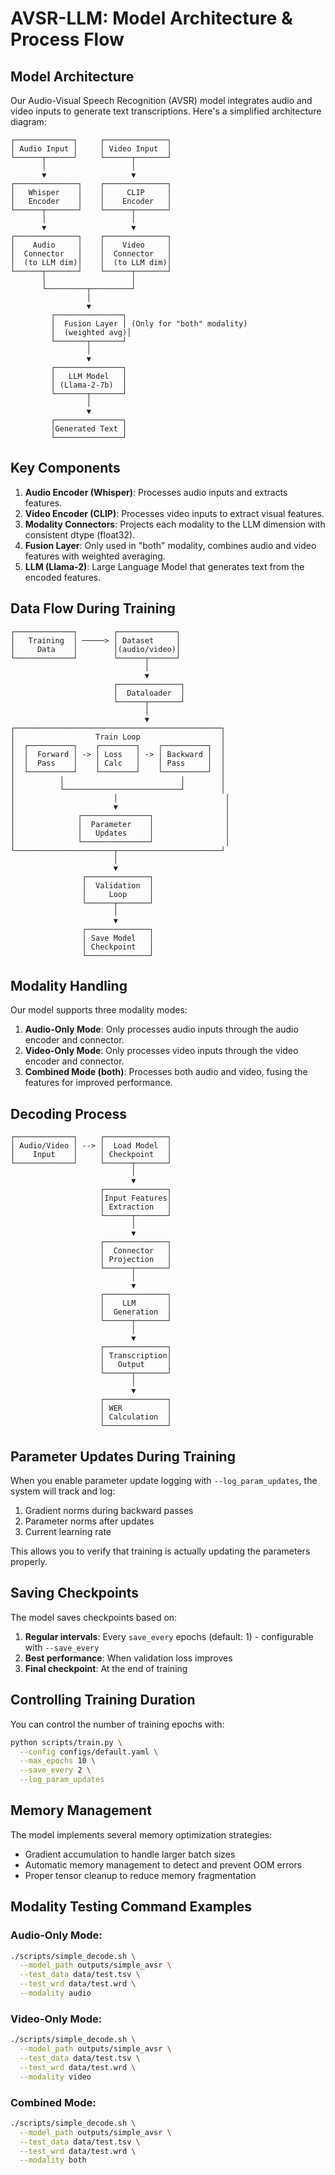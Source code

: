 # AVSR-LLM: Model Architecture & Process Flow

## Model Architecture

Our Audio-Visual Speech Recognition (AVSR) model integrates audio and video inputs to generate text transcriptions. Here's a simplified architecture diagram:

```
┌─────────────┐     ┌──────────────┐
│ Audio Input │     │ Video Input  │
└──────┬──────┘     └──────┬───────┘
       │                   │
       ▼                   ▼
┌──────────────┐    ┌──────────────┐
│   Whisper    │    │     CLIP     │
│   Encoder    │    │    Encoder   │
└──────┬───────┘    └──────┬───────┘
       │                   │
       ▼                   ▼
┌──────────────┐    ┌──────────────┐
│    Audio     │    │    Video     │
│  Connector   │    │  Connector   │
│  (to LLM dim)│    │  (to LLM dim)│
└──────┬───────┘    └──────┬───────┘
       │                   │
       └─────────┬─────────┘
                 │
                 ▼
         ┌───────────────┐
         │  Fusion Layer │ (Only for "both" modality)
         │  (weighted avg)│
         └───────┬───────┘
                 │
                 ▼
         ┌───────────────┐
         │   LLM Model   │
         │ (Llama-2-7b)  │
         └───────┬───────┘
                 │
                 ▼
         ┌───────────────┐
         │Generated Text │
         └───────────────┘
```

## Key Components

1. **Audio Encoder (Whisper)**: Processes audio inputs and extracts features.
2. **Video Encoder (CLIP)**: Processes video inputs to extract visual features.
3. **Modality Connectors**: Projects each modality to the LLM dimension with consistent dtype (float32).
4. **Fusion Layer**: Only used in "both" modality, combines audio and video features with weighted averaging.
5. **LLM (Llama-2)**: Large Language Model that generates text from the encoded features.

## Data Flow During Training

```
┌─────────────┐        ┌─────────────┐
│   Training  │ ─────> │ Dataset     │
│     Data    │        │(audio/video)│
└─────────────┘        └──────┬──────┘
                              │
                              ▼
                       ┌──────────────┐
                       │  Dataloader  │
                       └──────┬───────┘
                              │
                              ▼
┌──────────────────────────────────────────────┐
│                  Train Loop                  │
│  ┌──────────┐    ┌────────┐    ┌──────────┐  │
│  │  Forward │ -> │ Loss   │ -> │ Backward │  │
│  │  Pass    │    │ Calc   │    │ Pass     │  │
│  └──────────┘    └────────┘    └──────────┘  │
│          │                          │        │
│          └──────────────────────────┘        │
│                      │                        │
│                      ▼                        │
│              ┌───────────────┐                │
│              │  Parameter    │                │
│              │   Updates     │                │
│              └───────────────┘                │
└──────────────────────┬───────────────────────┘
                       │
                       ▼
                ┌──────────────┐
                │  Validation  │
                │     Loop     │
                └──────┬───────┘
                       │
                       ▼
                ┌──────────────┐
                │ Save Model   │
                │ Checkpoint   │
                └──────────────┘
```

## Modality Handling

Our model supports three modality modes:

1. **Audio-Only Mode**: Only processes audio inputs through the audio encoder and connector.
2. **Video-Only Mode**: Only processes video inputs through the video encoder and connector.
3. **Combined Mode (both)**: Processes both audio and video, fusing the features for improved performance.

## Decoding Process

```
┌─────────────┐     ┌──────────────┐
│ Audio/Video │ --> │  Load Model  │
│    Input    │     │ Checkpoint   │
└─────────────┘     └──────┬───────┘
                           │
                           ▼
                    ┌──────────────┐
                    │Input Features│
                    │ Extraction   │
                    └──────┬───────┘
                           │
                           ▼
                    ┌──────────────┐
                    │  Connector   │
                    │ Projection   │
                    └──────┬───────┘
                           │
                           ▼
                    ┌──────────────┐
                    │    LLM       │
                    │  Generation  │
                    └──────┬───────┘
                           │
                           ▼
                    ┌──────────────┐
                    │ Transcription│
                    │   Output     │
                    └──────┬───────┘
                           │
                           ▼
                    ┌──────────────┐
                    │ WER          │
                    │ Calculation  │
                    └──────────────┘
```

## Parameter Updates During Training

When you enable parameter update logging with `--log_param_updates`, the system will track and log:

1. Gradient norms during backward passes
2. Parameter norms after updates
3. Current learning rate

This allows you to verify that training is actually updating the parameters properly.

## Saving Checkpoints

The model saves checkpoints based on:

1. **Regular intervals**: Every `save_every` epochs (default: 1) - configurable with `--save_every`
2. **Best performance**: When validation loss improves
3. **Final checkpoint**: At the end of training

## Controlling Training Duration

You can control the number of training epochs with:

```bash
python scripts/train.py \
  --config configs/default.yaml \
  --max_epochs 10 \
  --save_every 2 \
  --log_param_updates
```

## Memory Management

The model implements several memory optimization strategies:
- Gradient accumulation to handle larger batch sizes
- Automatic memory management to detect and prevent OOM errors
- Proper tensor cleanup to reduce memory fragmentation

## Modality Testing Command Examples

### Audio-Only Mode:
```bash
./scripts/simple_decode.sh \
  --model_path outputs/simple_avsr \
  --test_data data/test.tsv \
  --test_wrd data/test.wrd \
  --modality audio
```

### Video-Only Mode:
```bash
./scripts/simple_decode.sh \
  --model_path outputs/simple_avsr \
  --test_data data/test.tsv \
  --test_wrd data/test.wrd \
  --modality video
```

### Combined Mode:
```bash
./scripts/simple_decode.sh \
  --model_path outputs/simple_avsr \
  --test_data data/test.tsv \
  --test_wrd data/test.wrd \
  --modality both
``` 